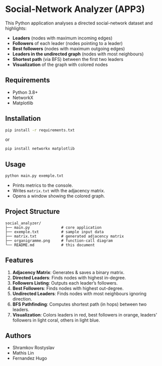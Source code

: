 # Social-Network Analyzer (APP3)

This Python application analyses a directed social-network dataset and highlights:

- **Leaders** (nodes with maximum incoming edges)
- **Followers** of each leader (nodes pointing to a leader)
- **Best followers** (nodes with maximum outgoing edges)
- **Leaders in the undirected graph** (nodes with most neighbours)
- **Shortest path** (via BFS) between the first two leaders
- **Visualization** of the graph with colored nodes

## Requirements

- Python 3.8+
- NetworkX
- Matplotlib

## Installation
   ```bash
   pip install -r requirements.txt
   ```
   or
   ```bash
   pip install networkx matplotlib
   ```

## Usage
   ```bash
   python main.py exemple.txt
   ```
 - Prints metrics to the console.
 - Writes `matrix.txt` with the adjacency matrix.
 - Opens a window showing the colored graph.


## Project Structure

```
social_analyzer/
├── main.py              # core application
├── exemple.txt          # sample input data
├── matrix.txt           # generated adjacency matrix
├── organigramme.png     # function-call diagram
└── README.md            # this document
```

## Features

1. **Adjacency Matrix**: Generates & saves a binary matrix.
2. **Directed Leaders**: Finds nodes with highest in-degree.
3. **Followers Listing**: Outputs each leader’s followers.
4. **Best Followers**: Finds nodes with highest out-degree.
5. **Undirected Leaders**: Finds nodes with most neighbours ignoring direction.
6. **BFS Pathfinding**: Computes shortest path (in hops) between two leaders.
7. **Visualization**: Colors leaders in red, best followers in orange, leaders' followers in light coral, others in light blue.

## Authors

- Shramkov Rostyslav
- Mathis Lin
- Fernandez Hugo
